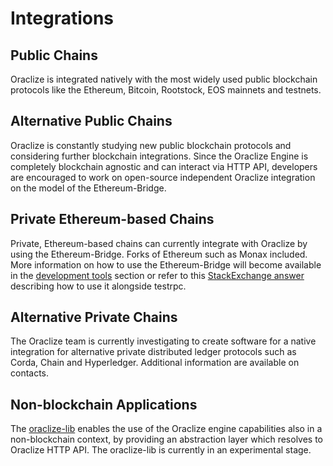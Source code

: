 # Integrations

## Public Chains
Oraclize is integrated natively with the most widely used public blockchain protocols like the Ethereum, Bitcoin, Rootstock, EOS mainnets and testnets.

## Alternative Public Chains
Oraclize is constantly studying new public blockchain protocols and considering further blockchain integrations. Since the Oraclize Engine is completely blockchain agnostic and can interact via HTTP API, developers are encouraged to work on open-source independent Oraclize integration on the model of the Ethereum-Bridge.

## Private Ethereum-based Chains
Private, Ethereum-based chains can currently integrate with Oraclize by using the Ethereum-Bridge. Forks of Ethereum such as Monax included. More information on how to use the Ethereum-Bridge will become available in the [development tools](#development-tools) section or refer to this [StackExchange answer](https://ethereum.stackexchange.com/a/11389/5819) describing how to use it alongside testrpc.

## Alternative Private Chains
The Oraclize team is currently investigating to create software for a native integration for alternative private distributed ledger protocols such as Corda, Chain and Hyperledger. Additional information are available on contacts.

## Non-blockchain Applications
The <a href="https://github.com/oraclize/oraclize-lib">oraclize-lib</a> enables the use of the Oraclize engine capabilities also in a non-blockchain context, by providing an abstraction layer which resolves to Oraclize HTTP API. The oraclize-lib is currently in an experimental stage.
